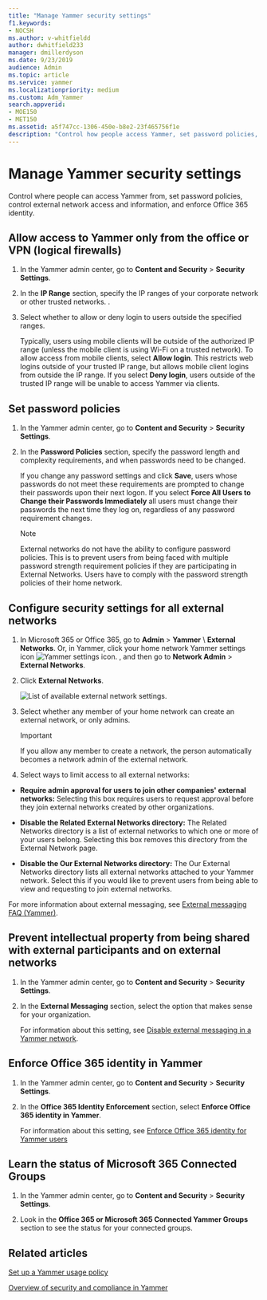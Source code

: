 ```yaml
---
title: "Manage Yammer security settings"
f1.keywords:
- NOCSH
ms.author: v-whitfieldd
author: dwhitfield233
manager: dmillerdyson
ms.date: 9/23/2019
audience: Admin
ms.topic: article
ms.service: yammer
ms.localizationpriority: medium
ms.custom: Adm_Yammer
search.appverid: 
- MOE150
- MET150
ms.assetid: a5f747cc-1306-450e-b8e2-23f465756f1e
description: "Control how people access Yammer, set password policies, control who can create external networks, and enforce Office 365 identity."
---
```


# Manage Yammer security settings

Control where people can access Yammer from, set password policies, control external network access and information, and enforce Office 365 identity.
  
## Allow access to Yammer only from the office or VPN (logical firewalls)

1. In the Yammer admin center, go to **Content and Security** \> **Security Settings**.

2. In the **IP Range** section, specify the IP ranges of your corporate network or other trusted networks. .

3. Select whether to allow or deny login to users outside the specified ranges.

    Typically, users using mobile clients will be outside of the authorized IP range (unless the mobile client is using Wi-Fi on a trusted network). To allow access from mobile clients, select **Allow login**. This restricts web logins outside of your trusted IP range, but allows mobile client logins from outside the IP range. If you select **Deny login**, users outside of the trusted IP range will be unable to access Yammer via clients.

## Set password policies

1. In the Yammer admin center, go to **Content and Security** \> **Security Settings**.

2. In the **Password Policies** section, specify the password length and complexity requirements, and when passwords need to be changed.

    If you change any password settings and click **Save**, users whose passwords do not meet these requirements are prompted to change their passwords upon their next logon. If you select **Force All Users to Change their Passwords Immediately** all users must change their passwords the next time they log on, regardless of any password requirement changes.

    > [!NOTE]
    > External networks do not have the ability to configure password policies. This is to prevent users from being faced with multiple password strength requirement policies if they are participating in External Networks. Users have to comply with the password strength policies of their home network.
  
## Configure security settings for all external networks

1. In Microsoft 365 or Office 365, go to **Admin** \> **Yammer** \ **External Networks**. Or, in Yammer, click your home network Yammer settings icon ![Yammer settings icon.](../media/9704ce70-56ce-43f7-96c6-f253b0413d40.png) , and then go to **Network Admin** \> **External Networks**.

2. Click **External Networks**.

    ![List of available external network settings.](../media/151056e3-3843-4dd5-8c2c-044b340ecb5b.png)
  
3. Select whether any member of your home network can create an external network, or only admins.

    > [!IMPORTANT]
    > If you allow any member to create a network, the person automatically becomes a network admin of the external network.
  
4. Select ways to limit access to all external networks:

- **Require admin approval for users to join other companies' external networks:** Selecting this box requires users to request approval before they join external networks created by other organizations.

- **Disable the Related External Networks directory:** The Related Networks directory is a list of external networks to which one or more of your users belong. Selecting this box removes this directory from the External Network page.

- **Disable the Our External Networks directory:** The Our External Networks directory lists all external networks attached to your Yammer network. Select this if you would like to prevent users from being able to view and requesting to join external networks.

For more information about external messaging, see [External messaging FAQ (Yammer)](../work-with-external-users/external-messaging-faq.md).
  
## Prevent intellectual property from being shared with external participants and on external networks

1. In the Yammer admin center, go to **Content and Security** \> **Security Settings**.

2. In the **External Messaging** section, select the option that makes sense for your organization.

    For information about this setting, see [Disable external messaging in a Yammer network](../work-with-external-users/disable-external-messaging.md).

## Enforce Office 365 identity in Yammer

1. In the Yammer admin center, go to **Content and Security** \> **Security Settings**.

2. In the **Office 365 Identity Enforcement** section, select **Enforce Office 365 identity in Yammer**.

    For information about this setting, see [Enforce Office 365 identity for Yammer users](../configure-your-yammer-network/enforce-office-365-identity.md)

## Learn the status of Microsoft 365 Connected Groups

1. In the Yammer admin center, go to **Content and Security** \> **Security Settings**.

2. Look in the **Office 365 or Microsoft 365 Connected Yammer Groups** section to see the status for your connected groups.

## Related articles

[Set up a Yammer usage policy](set-up-a-usage-policy.md)
  
[Overview of security and compliance in Yammer](security-and-compliance.md)
